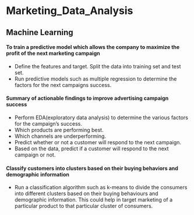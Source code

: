 # Marketing_Data_Analysis
## Machine Learning
#### To train a predictive model which allows the company to maximize the profit of the next marketing campaign
- Define the features and target. Split the data into training set and test set. 
- Run predictive models such as multiple regression to determine the factors for the next campaigns success.
#### Summary of actionable findings to improve advertising campaign success
- Perform EDA(exploratory data analysis) to determine the various factors for the campaign’s success.
- Which products are performing best.
- Which channels are underperforming.
- Predict whether or not a customer will respond to the next campaign.
- Based on the data,  predict if a customer will respond to the next campaign or not.
#### Classify customers into clusters based on their buying behaviors and demographic information
- Run a classification algorithm such as k-means to divide the consumers into different clusters based on their buying behaviours and demographic information. This could help in target marketing of a particular product to that particular cluster of consumers.
